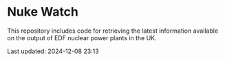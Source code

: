 # Nuke Watch

This repository includes code for retrieving the latest information available on the output of EDF nuclear power plants in the UK.

Last updated: 2024-12-08 23:13
